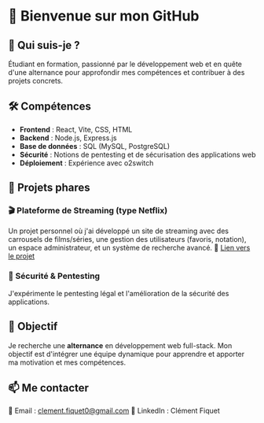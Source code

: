 # 👋 Bienvenue sur mon GitHub

## 🚀 Qui suis-je ?
Étudiant en formation, passionné par le développement web et en quête d'une alternance pour approfondir mes compétences et contribuer à des projets concrets.

## 🛠️ Compétences
- **Frontend** : React, Vite, CSS, HTML
- **Backend** : Node.js, Express.js
- **Base de données** : SQL (MySQL, PostgreSQL)
- **Sécurité** : Notions de pentesting et de sécurisation des applications web
- **Déploiement** : Expérience avec o2switch

## 📌 Projets phares
### 🎬 Plateforme de Streaming (type Netflix)
Un projet personnel où j'ai développé un site de streaming avec des carrousels de films/séries, une gestion des utilisateurs (favoris, notation), un espace administrateur, et un système de recherche avancé.
🔗 [Lien vers le projet](projet3.clement-fiquet.fr)

### 🔐 Sécurité & Pentesting
J'expérimente le pentesting légal et l'amélioration de la sécurité des applications.

## 🎯 Objectif
Je recherche une **alternance** en développement web full-stack. Mon objectif est d'intégrer une équipe dynamique pour apprendre et apporter ma motivation et mes compétences.

## 📫 Me contacter
📧 Email : clement.fiquet0@gmail.com 
💼 LinkedIn : Clément Fiquet

